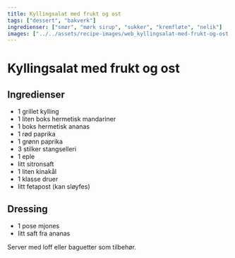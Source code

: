 ```yaml
---
title: Kyllingsalat med frukt og ost
tags: ["dessert", "bakverk"]
ingredienser: ["smør", "mørk sirup", "sukker", "kremfløte", "nelik"]
images: ["../../assets/recipe-images/web_kyllingsalat-med-frukt-og-ost.jpg"]
---
```


# Kyllingsalat med frukt og ost

## Ingredienser

- 1 grillet kylling
- 1 liten boks hermetisk mandariner
- 1 boks hermetisk ananas
- 1 rød paprika
- 1 grønn paprika
- 3 stilker stangselleri
- 1 eple
- litt sitronsaft
- 1 liten kinakål
- 1 klasse druer
- litt fetapost (kan sløyfes)

## Dressing

- 1 pose mjones
- litt saft fra ananas

Server med loff eller baguetter som tilbehør.
